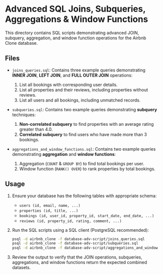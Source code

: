 # Advanced SQL Joins, Subqueries, Aggregations & Window Functions

This directory contains SQL scripts demonstrating advanced JOIN, subquery, aggregation, and window function operations for the Airbnb Clone database.

## Files

* `joins_queries.sql`: Contains three example queries demonstrating **INNER JOIN**, **LEFT JOIN**, and **FULL OUTER JOIN** operations:

  1. List all bookings with corresponding user details.
  2. List all properties and their reviews, including properties without reviews.
  3. List all users and all bookings, including unmatched records.
* `subqueries.sql`: Contains two example queries demonstrating **subquery** techniques:

  1. **Non-correlated subquery** to find properties with an average rating greater than 4.0.
  2. **Correlated subquery** to find users who have made more than 3 bookings.
* `aggregations_and_window_functions.sql`: Contains two example queries demonstrating **aggregation** and **window functions**:

  1. Aggregation (`COUNT` & `GROUP BY`) to find total bookings per user.
  2. Window function (`RANK() OVER`) to rank properties by total bookings.

## Usage

1. Ensure your database has the following tables with appropriate schema:

   * `users (id, email, name, ...)`
   * `properties (id, title, ...)`
   * `bookings (id, user_id, property_id, start_date, end_date, ...)`
   * `reviews (id, property_id, rating, comment, ...)`

2. Run the SQL scripts using a SQL client (PostgreSQL recommended):

   ```bash
   psql -d airbnb_clone -f database-adv-script/joins_queries.sql
   psql -d airbnb_clone -f database-adv-script/subqueries.sql
   psql -d airbnb_clone -f database-adv-script/aggregations_and_window_functions.sql
   ```

3. Review the output to verify that the JOIN operations, subqueries, aggregations, and window functions return the expected combined datasets.
